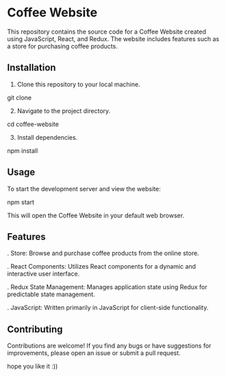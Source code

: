 # Coffee Website

This repository contains the source code for a Coffee Website created using JavaScript, React, and Redux. The website includes features such as a store for purchasing coffee products.

## Installation

1. Clone this repository to your local machine.

git clone <repository-url>

2. Navigate to the project directory.

cd coffee-website

3. Install dependencies.

npm install

## Usage

To start the development server and view the website:

npm start

This will open the Coffee Website in your default web browser.



## Features

. Store: Browse and purchase coffee products from the online store.

. React Components: Utilizes React components for a dynamic and interactive user interface.

. Redux State Management: Manages application state using Redux for predictable state management.

. JavaScript: Written primarily in JavaScript for client-side functionality.


## Contributing

Contributions are welcome! If you find any bugs or have suggestions for improvements, please open an issue or submit a pull request.


hope you like it :))